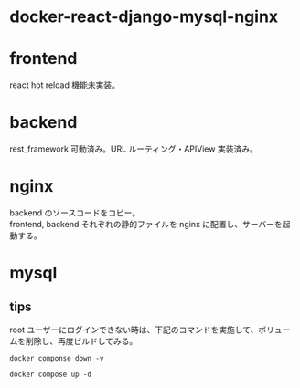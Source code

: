 # docker-react-django-mysql-nginx

# frontend

react hot reload 機能未実装。

# backend

rest_framework 可動済み。URL ルーティング・APIView 実装済み。

# nginx

backend のソースコードをコピー。<br>
frontend, backend それぞれの静的ファイルを nginx に配置し、サーバーを起動する。

# mysql

## tips

root ユーザーにログインできない時は、下記のコマンドを実施して、ボリュームを削除し、再度ビルドしてみる。

```terminal
docker componse down -v
```

```terminal
docker compose up -d
```
